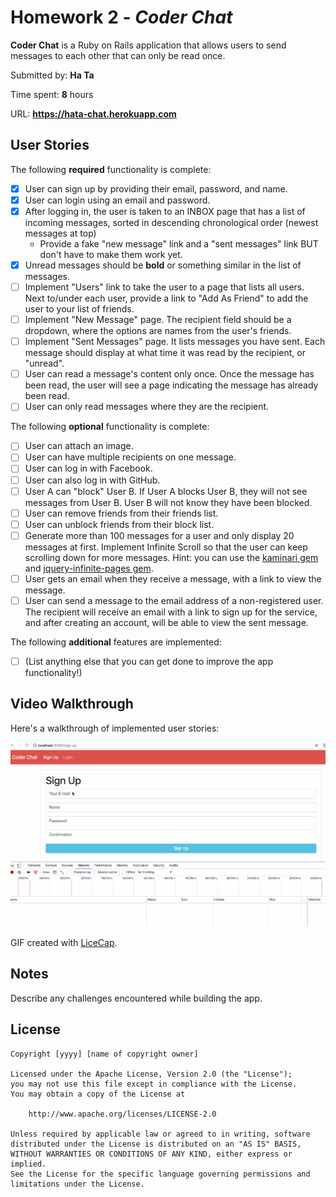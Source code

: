 # Homework 2 - *Coder Chat*

**Coder Chat** is a Ruby on Rails application that allows users to send messages to each other that can only be read once.

Submitted by: **Ha Ta**

Time spent: **8** hours

URL: **https://hata-chat.herokuapp.com**

## User Stories

The following **required** functionality is complete:

* [x] User can sign up by providing their email, password, and name.
* [x] User can login using an email and password.
* [x] After logging in, the user is taken to an INBOX page that has a list of incoming messages, sorted in descending chronological order (newest messages at top)
  * Provide a fake "new message" link and a "sent messages" link BUT don't have to make them work yet.
* [x] Unread messages should be **bold** or something similar in the list of messages.
* [ ] Implement "Users" link to take the user to a page that lists all users. Next to/under each user, provide a link to "Add As Friend" to add the user to your list of friends.
* [ ] Implement "New Message" page. The recipient field should be a dropdown, where the options are names from the user's friends.
* [ ] Implement "Sent Messages" page. It lists messages you have sent. Each message should display at what time it was read by the recipient, or "unread".
* [ ] User can read a message's content only once. Once the message has been read, the user will see a page indicating the message has already been read.
* [ ] User can only read messages where they are the recipient.

The following **optional** functionality is complete:

* [ ] User can attach an image.
* [ ] User can have multiple recipients on one message. 
* [ ] User can log in with Facebook.
* [ ] User can also log in with GitHub.
* [ ] User A can "block" User B. If User A blocks User B, they will not see messages from User B. User B will not know they have been blocked.
* [ ] User can remove friends from their friends list.
* [ ] User can unblock friends from their block list.
* [ ] Generate more than 100 messages for a user and only display 20 messages at first. Implement Infinite Scroll so that the user can keep scrolling down for more messages. Hint: you can use the [kaminari gem](https://github.com/amatsuda/kaminari) and [jquery-infinite-pages gem](https://github.com/magoosh/jquery-infinite-pages).
* [ ] User gets an email when they receive a message, with a link to view the message.
* [ ] User can send a message to the email address of a non-registered user. The recipient will receive an email with a link to sign up for the service, and after creating an account, will be able to view the sent message. 

The following **additional** features are implemented:

- [ ] (List anything else that you can get done to improve the app functionality!)

## Video Walkthrough 

Here's a walkthrough of implemented user stories:

![Video Walkthrough](walkthrough.gif)

GIF created with [LiceCap](http://www.cockos.com/licecap/).

## Notes

Describe any challenges encountered while building the app.

## License

    Copyright [yyyy] [name of copyright owner]

    Licensed under the Apache License, Version 2.0 (the "License");
    you may not use this file except in compliance with the License.
    You may obtain a copy of the License at

        http://www.apache.org/licenses/LICENSE-2.0

    Unless required by applicable law or agreed to in writing, software
    distributed under the License is distributed on an "AS IS" BASIS,
    WITHOUT WARRANTIES OR CONDITIONS OF ANY KIND, either express or implied.
    See the License for the specific language governing permissions and
    limitations under the License.